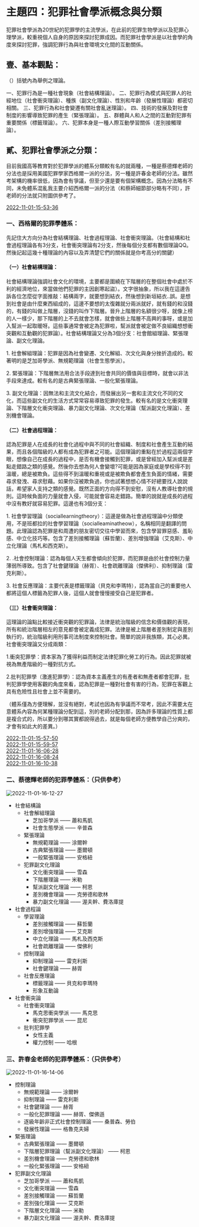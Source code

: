 # 主題四：犯罪社會學派概念與分類

<!-- 33-34 -->
犯罪社會學派為20世紀的犯罪學的主流學派，在此前的犯罪生物學派以及犯罪心理學派，較重視個人自身的原因來探討犯罪成因。而犯罪社會學派是以社會學的角度來探討犯罪，強調犯罪行為與社會環境文化間的互動關係。

## 壹、基本觀點：

（）括號內為舉例之理論。

一、犯罪行為是一種社會現象（社會結構理論）。
二、犯罪行為模式與犯罪人的社經地位（社會衝突理論）、種族（副文化理論）、性別和年齡（發展性理論）都密切相關。
三、犯罪行為和社會變遷有關社會亂迷理論）。
四、技術的發展及對社會制度的影響導致犯罪的產生（緊張理論）。
五、群體與人和人之間的互動對犯罪有重要關係（標籤理論）。
六、犯罪本身是一種人際互動學習關係（差別接觸理論）。

## 貳、犯罪社會學派之分類：

目前我國高等教育對於犯罪學派的體系分類較有名的就兩種，一種是蔡德輝老師的分法也是採用美國犯罪學家西格爾一派的分法，另一種是許春金老師的分法。雖然考架構的機率很低，因為會有爭議，但至少還是要有個架構概念。因為分法略有不同，未免體系混亂我主要介紹西格爾一派的分法（和蔡師細節部分略有不同），許老師的分法就只附圖供參考了。

[2022-11-01-15-53-36](.assets/c02.s04/_2022-11-01-15-53-36.png)

### 一、西格爾的犯罪學體系：

先記住大方向分為社會結構理論、社會過程理論、社會衝突理論。（社會結構和社會過程理論各有3分支，社會衝突理論有2分支，然後每個分支都有數個理論QQ。然後記起這幾十種理論的內容以及弄清楚它們的關係就是你考高分的關鍵）

#### （一）社會結構理論：

社會結構理論強調社會文化的環境，主要都是圍繞在下階層的在整個社會中處於不利的經濟地位，來當做他們犯罪的主因創寒起盜）。文字很抽象，所以我在這邊告訴各位怎麼從字面推敲：結構兩字，就要想到結衣，然後想到新垣結衣..誤。是想到社會是由什麼東西組成的，這邊不要想的太復雜就分兩派就好，就有錢的和沒錢的，有錢的叫做上階層，沒錢的叫作下階層。晉升上階層的名額很少呀，就像上榜的人一樣少，那下階層的上不去就會怎樣，就會做些上階層不高興的事呀，或是加入幫派一起取暖呀。這些事通常會被定為犯罪啦，幫派就會被定做不良組織想想衝突觀和互動觀的犯罪論）。社會結構理論又分為3個分支：社會館組理論、緊張理論、副文化理論。


1\. 社會解組理論：犯罪是因為社會變遷、文化解組、次文化與身分挫折造成的。較著明的是芝加哥學派、無規範理論（社會生態學派）。  

2\. 緊張理論：下階層無法用合法手段達到社會共同的價值與目標時，就會以非法手段來達成。較有名的是古典緊張理論、一般化緊張理論。  

3\. 副文化理論：因無法和主流文化結合，而發展出另一套和主流文化不同的文化，而這些副文化的生活方式常常容易導致犯罪的發生。較有名的是文化衝突理論、下階層文化衝突理論、暴力副文化理論、次文化理論（幫派副文化理論）、差別機會理論。


#### （二）社會過程理論：

認為犯罪是人在成長的社會化過程中與不同的社會組織、制度和社會產生互動的結果，而且各個階級的人都有成為犯罪者之可能。這個理論的重點在於過程這兩個字眼，想像自己在成長的過程中，是否有機會接觸到犯罪，或是曾經加入幫派或是差點走錯路之類的感覺。然後你去想為何人會變壞?可能是因為家庭或是學校得不到溫暖，總是被欺負。這些得不到溫暖和重視或是被欺負都會產生負面的情緒，需要尋求發洩、尋求慰藉。如果你沒被欺負過，你也試著想想心情不好總要找人說說話，希望家人支持之類的感覺。既然正面的方向得不到安慰，沒有人教導社會的規則。這時候負面的力量就會入侵，可能就會容易走錯路。簡單的說就是成長的過程中沒有教好就容易犯罪。這邊也有3個分支：

1\. 社會學習理論（sociallearningtheory）：這邊是做為社會過程理論中分類使用，不是班都拉的社會學習理論（socialleaminatheow），名稱相同是翻譯的問題。此理論認為犯罪是和周遭的朋友密切交往中學習而來，包含學習罪惡感、羞恥感、中立化技巧等。包含了差別接觸理論（蘇哲蘭）、差別增強理論（艾克斯）、中立化理論（馬札和西克斯）。

2\. .社會控制理論：認為每個人天生都會傾向於犯罪，而犯罪是由於社會控制力量薄弱所導致。包含了社會鍵理論（赫胥）、社會疏離理論（傑佛利）、抑制理論（雷克利斯）。

3\. 社會反應理論：主要代表是標籤理論（貝克和李瑪特），認為當自己的重要他人都將這個人標籤為犯罪人後，這個人就會慢慢接受自己是犯罪者。

#### （三）社會衝突理論：

這理論的論點比較接近衝突觀的犯罪論，法律是統治階級的信念和價值觀的表現，所有和統治階層相左的意見都會被定義成犯罪。法律是被上階層者差別制定與差別執行的，統治階級利用刑事司法制度來控制社會。簡單的說非我族類，其心必異。社會衝突理論又分成兩類：

1.衝突犯罪學：資本家為了獲得利益而制定法律犯罪化勞工的行為。因此犯罪就被視為無產階級的一種對抗方式。

2.批判犯罪學（激進犯罪學）：認為資本主義產生的有產者和無產者都會犯罪，批判犯罪學使用客觀的角度來看，認為犯罪是一種對社會有害的行為，犯罪在客觀上具有危險性且社會上並不需要的。

（體系僅為方便理解，並沒有絕對，考試也因為有爭議而不常考，因此不需要太在意體系內容為何某種理論分配到這，別的老師分配到那，因為許多理論的性質上都是複合式的，所以要分到哪其實都說得過去，就是每個老師方便教學自己分爽的，才會有如此大的差異。）

[2022-11-01-15-57-50](.assets/c02.s04/_2022-11-01-15-57-50.png)  
[2022-11-01-15-59-57](.assets/c02.s04/_2022-11-01-15-59-57.png)  
[2022-11-01-16-06-28](.assets/c02.s04/_2022-11-01-16-06-28.png)  
[2022-11-01-16-08-24](.assets/c02.s04/_2022-11-01-16-08-24.png)  
[2022-11-01-16-10-38](.assets/c02.s04/_2022-11-01-16-10-38.png)

### 二、蔡德輝老師的犯罪學體系：（只供參考）

![2022-11-01-16-12-27](.assets/c02.s04/_2022-11-01-16-12-27.png)

* 社會結構論
  * 社會解組理論
    * 芝加哥學派 —— 蕭和馬凱
    * 社會生態學派 —— 辛普森
  * 緊張理論
    * 無規範理論 —— 涂爾幹
    * 古典緊張理論 —— 墨爾頓
    * 一般緊張理論 —— 安格紐
  * 犯罪副文化理論
    * 文化衝突理論 —— 雪森
    * 下階層理論 —— 米勒
    * 幫派副文化理論 —— 柯恩
    * 差別機會理論 —— 克勞德和歌林
    * 暴力副文化理論 —— 渥夫幹、費洛庫提
* 社會過程論
  * 學習理論
    * 差別接觸理論 —— 蘇哲蘭
    * 差別增強理論 —— 艾克斯
    * 中立化理論 —— 馬札及西克斯
    * 社會疏離理論 —— 傑佛利
  * 控制理論
    * 抑制理論 —— 雷克利斯
    * 社會鍵理論 —— 赫胥
  * 社會反應理論
    * 標籤理論 —— 貝克和李瑪特
    * 形象互動論
* 社會衝突論
  * 社會衝突理論
    * 馬克思衝突學派 —— 馬克思
    * 衝突犯罪學派 —— 昆尼
  * 批判犯罪學
    * 女性主義
    * 權力控制 —— 哈根

### 三、許春金老師的犯罪學體系：（只供參考）

![2022-11-01-16-14-06](.assets/c02.s04/_2022-11-01-16-14-06.png)

* 控制理論
  * 無規範理論 —— 涂爾幹
  * 抑制理論 —— 雷克利斯
  * 社會鍵理論 —— 赫胥
  * 一般化犯罪理論 —— 赫胥、傑佛遜
  * 逐級年齡非正式社會控制理論 —— 桑普森、勞伯
  * 發展性理論 —— 格魯克夫婦
* 緊張理論
  * 古典緊張理論 —— 墨爾頓
  * 下階層犯罪理論（幫派副文化理論） —— 柯恩
  * 差別機會理論 —— 克勞德和歌林
  * 一般化緊張理論 —— 安格紐
* 犯罪副文化理論
  * 芝加哥學派 —— 蕭和馬凱
  * 文化衝突理論 —— 雪森
  * 差別接觸理論 —— 蘇哲蘭
  * 差別強化理論 —— 艾克斯
  * 下階層文化理論 —— 米勒
  * 暴力副文化理論 —— 渥夫幹、費洛庫提

